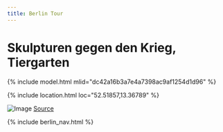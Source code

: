 ```yaml
---
title: Berlin Tour
---
```


# Skulpturen gegen den Krieg, Tiergarten

{% include model.html mlid="dc42a16b3a7e4a7398ac9af1254d1d96" %}

{% include location.html loc="52.51857,13.36789" %}

![Image](https://dertiergarten.de/wp-content/uploads/2018/05/skulpturen_04.jpg)
[Source](https://dertiergarten.de/skulpturen-gegen-den-krieg/)

{% include berlin_nav.html %}
